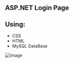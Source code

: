 ## ASP.NET Login Page 
## Using:
- CSS
- HTML 
- MySQL DataBase


![image](https://user-images.githubusercontent.com/109627707/198378012-31f7e63e-0b10-4418-a1e5-3921e1f1bc97.png)

